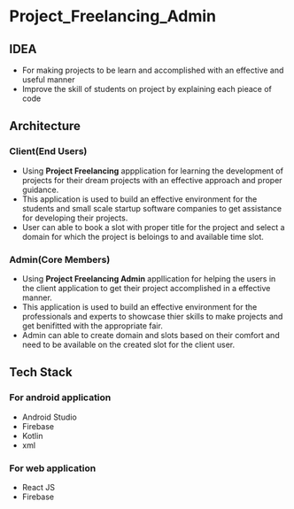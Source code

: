 # Project_Freelancing_Admin

## IDEA 

- For making projects to be learn and accomplished with an effective and useful manner
- Improve the skill of students on project by explaining each pieace of code

## Architecture

### Client(End Users)

- Using **Project Freelancing** appplication for learning the development of projects for their dream projects with an effective approach and proper guidance.
- This application is used to build an effective environment for the students and small scale startup software companies to get assistance for developing their projects.
- User can able to book a slot with proper title for the project and select a domain for which the project is beloings to and available time slot.

### Admin(Core Members)

- Using **Project Freelancing Admin** appllication for helping the users in the client application to get their project accomplished in a effective manner.
- This application is used to build an effective environment for the professionals and experts to showcase thier skills to make projects and get benifitted with the appropriate fair.
- Admin can able to create domain and slots based on their comfort and need to be available on the created slot for the client user.

## Tech Stack

### For android application 

- Android Studio
- Firebase
- Kotlin
- xml

### For web application

- React JS
- Firebase

